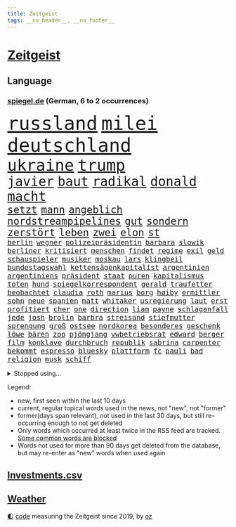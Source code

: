 ```yaml
---
title: Zeitgeist
tags: __no_header__, __no_footer__
---
```


# [Zeitgeist](https://oliz.io/zeitgeist/)

## Language

<h3><a href="https://www.spiegel.de" target="_blank">spiegel.de</a> (German, 6 to 2 occurrences)</h3>
<p style="font-family:monospace">
<span style="font-size:32pt"><a href="news_links.html#russland" class="current">russland</a></span>
<span style="font-size:32pt"><a href="news_links.html#milei" class="current">milei</a></span>
<span style="font-size:32pt"><a href="news_links.html#deutschland" class="current">deutschland</a></span>
<br>
<span style="font-size:27pt"><a href="news_links.html#ukraine" class="current">ukraine</a></span>
<span style="font-size:27pt"><a href="news_links.html#trump" class="current">trump</a></span>
<br>
<span style="font-size:22pt"><a href="news_links.html#javier" class="current">javier</a></span>
<span style="font-size:22pt"><a href="news_links.html#baut" class="current">baut</a></span>
<span style="font-size:22pt"><a href="news_links.html#radikal" class="current">radikal</a></span>
<span style="font-size:22pt"><a href="news_links.html#donald" class="current">donald</a></span>
<span style="font-size:22pt"><a href="news_links.html#macht" class="current">macht</a></span>
<br>
<span style="font-size:17pt"><a href="news_links.html#setzt" class="current">setzt</a></span>
<span style="font-size:17pt"><a href="news_links.html#mann" class="current">mann</a></span>
<span style="font-size:17pt"><a href="news_links.html#angeblich" class="current">angeblich</a></span>
<span style="font-size:17pt"><a href="news_links.html#nordstreampipelines" class="new">nordstreampipelines</a></span>
<span style="font-size:17pt"><a href="news_links.html#gut" class="current">gut</a></span>
<span style="font-size:17pt"><a href="news_links.html#sondern" class="current">sondern</a></span>
<span style="font-size:17pt"><a href="news_links.html#zerstört" class="current">zerstört</a></span>
<span style="font-size:17pt"><a href="news_links.html#leben" class="current">leben</a></span>
<span style="font-size:17pt"><a href="news_links.html#zwei" class="current">zwei</a></span>
<span style="font-size:17pt"><a href="news_links.html#elon" class="current">elon</a></span>
<span style="font-size:17pt"><a href="news_links.html#st" class="current">st</a></span>
<br>
<span style="font-size:12pt"><a href="news_links.html#berlin" class="current">berlin</a></span>
<span style="font-size:12pt"><a href="news_links.html#wegner" class="current">wegner</a></span>
<span style="font-size:12pt"><a href="news_links.html#polizeipräsidentin" class="new">polizeipräsidentin</a></span>
<span style="font-size:12pt"><a href="news_links.html#barbara" class="current">barbara</a></span>
<span style="font-size:12pt"><a href="news_links.html#slowik" class="new">slowik</a></span>
<span style="font-size:12pt"><a href="news_links.html#berliner" class="current">berliner</a></span>
<span style="font-size:12pt"><a href="news_links.html#kritisiert" class="current">kritisiert</a></span>
<span style="font-size:12pt"><a href="news_links.html#menschen" class="current">menschen</a></span>
<span style="font-size:12pt"><a href="news_links.html#findet" class="current">findet</a></span>
<span style="font-size:12pt"><a href="news_links.html#regime" class="current">regime</a></span>
<span style="font-size:12pt"><a href="news_links.html#exil" class="current">exil</a></span>
<span style="font-size:12pt"><a href="news_links.html#geld" class="current">geld</a></span>
<span style="font-size:12pt"><a href="news_links.html#schauspieler" class="current">schauspieler</a></span>
<span style="font-size:12pt"><a href="news_links.html#musiker" class="current">musiker</a></span>
<span style="font-size:12pt"><a href="news_links.html#moskau" class="current">moskau</a></span>
<span style="font-size:12pt"><a href="news_links.html#lars" class="current">lars</a></span>
<span style="font-size:12pt"><a href="news_links.html#klingbeil" class="current">klingbeil</a></span>
<span style="font-size:12pt"><a href="news_links.html#bundestagswahl" class="current">bundestagswahl</a></span>
<span style="font-size:12pt"><a href="news_links.html#kettensägenkapitalist" class="new">kettensägenkapitalist</a></span>
<span style="font-size:12pt"><a href="news_links.html#argentinien" class="current">argentinien</a></span>
<span style="font-size:12pt"><a href="news_links.html#argentiniens" class="current">argentiniens</a></span>
<span style="font-size:12pt"><a href="news_links.html#präsident" class="current">präsident</a></span>
<span style="font-size:12pt"><a href="news_links.html#staat" class="current">staat</a></span>
<span style="font-size:12pt"><a href="news_links.html#puren" class="current">puren</a></span>
<span style="font-size:12pt"><a href="news_links.html#kapitalismus" class="new">kapitalismus</a></span>
<span style="font-size:12pt"><a href="news_links.html#toten" class="current">toten</a></span>
<span style="font-size:12pt"><a href="news_links.html#hund" class="current">hund</a></span>
<span style="font-size:12pt"><a href="news_links.html#spiegelkorrespondent" class="current">spiegelkorrespondent</a></span>
<span style="font-size:12pt"><a href="news_links.html#gerald" class="new">gerald</a></span>
<span style="font-size:12pt"><a href="news_links.html#traufetter" class="new">traufetter</a></span>
<span style="font-size:12pt"><a href="news_links.html#beobachtet" class="current">beobachtet</a></span>
<span style="font-size:12pt"><a href="news_links.html#claudia" class="current">claudia</a></span>
<span style="font-size:12pt"><a href="news_links.html#roth" class="current">roth</a></span>
<span style="font-size:12pt"><a href="news_links.html#marius" class="new">marius</a></span>
<span style="font-size:12pt"><a href="news_links.html#borg" class="current">borg</a></span>
<span style="font-size:12pt"><a href="news_links.html#høiby" class="new">høiby</a></span>
<span style="font-size:12pt"><a href="news_links.html#ermittler" class="current">ermittler</a></span>
<span style="font-size:12pt"><a href="news_links.html#sohn" class="current">sohn</a></span>
<span style="font-size:12pt"><a href="news_links.html#neue" class="current">neue</a></span>
<span style="font-size:12pt"><a href="news_links.html#spanien" class="current">spanien</a></span>
<span style="font-size:12pt"><a href="news_links.html#matt" class="current">matt</a></span>
<span style="font-size:12pt"><a href="news_links.html#whitaker" class="new">whitaker</a></span>
<span style="font-size:12pt"><a href="news_links.html#usregierung" class="current">usregierung</a></span>
<span style="font-size:12pt"><a href="news_links.html#laut" class="current">laut</a></span>
<span style="font-size:12pt"><a href="news_links.html#erst" class="current">erst</a></span>
<span style="font-size:12pt"><a href="news_links.html#profitiert" class="current">profitiert</a></span>
<span style="font-size:12pt"><a href="news_links.html#cher" class="new">cher</a></span>
<span style="font-size:12pt"><a href="news_links.html#one" class="current">one</a></span>
<span style="font-size:12pt"><a href="news_links.html#direction" class="current">direction</a></span>
<span style="font-size:12pt"><a href="news_links.html#liam" class="current">liam</a></span>
<span style="font-size:12pt"><a href="news_links.html#payne" class="current">payne</a></span>
<span style="font-size:12pt"><a href="news_links.html#schlaganfall" class="current">schlaganfall</a></span>
<span style="font-size:12pt"><a href="news_links.html#jede" class="current">jede</a></span>
<span style="font-size:12pt"><a href="news_links.html#josh" class="current">josh</a></span>
<span style="font-size:12pt"><a href="news_links.html#brolin" class="new">brolin</a></span>
<span style="font-size:12pt"><a href="news_links.html#barbra" class="new">barbra</a></span>
<span style="font-size:12pt"><a href="news_links.html#streisand" class="new">streisand</a></span>
<span style="font-size:12pt"><a href="news_links.html#stiefmutter" class="new">stiefmutter</a></span>
<span style="font-size:12pt"><a href="news_links.html#sprengung" class="current">sprengung</a></span>
<span style="font-size:12pt"><a href="news_links.html#groß" class="current">groß</a></span>
<span style="font-size:12pt"><a href="news_links.html#ostsee" class="current">ostsee</a></span>
<span style="font-size:12pt"><a href="news_links.html#nordkorea" class="current">nordkorea</a></span>
<span style="font-size:12pt"><a href="news_links.html#besonderes" class="current">besonderes</a></span>
<span style="font-size:12pt"><a href="news_links.html#geschenk" class="current">geschenk</a></span>
<span style="font-size:12pt"><a href="news_links.html#löwe" class="new">löwe</a></span>
<span style="font-size:12pt"><a href="news_links.html#bären" class="current">bären</a></span>
<span style="font-size:12pt"><a href="news_links.html#zoo" class="current">zoo</a></span>
<span style="font-size:12pt"><a href="news_links.html#pjöngjang" class="current">pjöngjang</a></span>
<span style="font-size:12pt"><a href="news_links.html#vwbetriebsrat" class="current">vwbetriebsrat</a></span>
<span style="font-size:12pt"><a href="news_links.html#edward" class="current">edward</a></span>
<span style="font-size:12pt"><a href="news_links.html#berger" class="current">berger</a></span>
<span style="font-size:12pt"><a href="news_links.html#film" class="current">film</a></span>
<span style="font-size:12pt"><a href="news_links.html#konklave" class="new">konklave</a></span>
<span style="font-size:12pt"><a href="news_links.html#durchbruch" class="current">durchbruch</a></span>
<span style="font-size:12pt"><a href="news_links.html#republik" class="current">republik</a></span>
<span style="font-size:12pt"><a href="news_links.html#sabrina" class="current">sabrina</a></span>
<span style="font-size:12pt"><a href="news_links.html#carpenter" class="current">carpenter</a></span>
<span style="font-size:12pt"><a href="news_links.html#bekommt" class="current">bekommt</a></span>
<span style="font-size:12pt"><a href="news_links.html#espresso" class="current">espresso</a></span>
<span style="font-size:12pt"><a href="news_links.html#bluesky" class="new">bluesky</a></span>
<span style="font-size:12pt"><a href="news_links.html#plattform" class="current">plattform</a></span>
<span style="font-size:12pt"><a href="news_links.html#fc" class="current">fc</a></span>
<span style="font-size:12pt"><a href="news_links.html#pauli" class="current">pauli</a></span>
<span style="font-size:12pt"><a href="news_links.html#bad" class="current">bad</a></span>
<span style="font-size:12pt"><a href="news_links.html#religion" class="new">religion</a></span>
<span style="font-size:12pt"><a href="news_links.html#musk" class="current">musk</a></span>
<span style="font-size:12pt"><a href="news_links.html#schiff" class="current">schiff</a></span>
</p>
<details>
<summary>Stopped using...</summary>
<p class="former" style="font-size:12pt">
leverkusen(1491) 150(1490) alexej(1490) nawalny(1490) diktator(1489) nötig(1489) vergeben(1489) beschließt(1488) dauerhaft(1488) entscheidungen(1488) erklärte(1488) plus(1488) reihe(1488) schoss(1488) situation(1488) tiktok(1488) arbeitsplatz(1487) extreme(1487) verteilt(1487) aufmerksamkeit(1486) dokumente(1486) erfasst(1486) geflüchteten(1486) oberbürgermeister(1486) schlag(1486) eindruck(1485) entlastet(1485) gewaltig(1485) rasant(1485) steigenden(1485) viertel(1485) zeitweise(1485) denken(1484) erlitten(1484) gefährden(1484) müssten(1484) unbekannten(1484) ursula(1484) verpflichtet(1484) befürchten(1483) blockieren(1483) chelsea(1483) funktioniert(1483) landtag(1483) nigeria(1483) 2015(1482) absturz(1482) geflüchtete(1482) gehe(1482) netzwerk(1482) normal(1482) passieren(1482) bereich(1481) donnerstag(1481) offensive(1481) riesige(1481) verkehrsminister(1481) wettbewerb(1481) bekanntesten(1480) geräte(1480) kriminellen(1480) leichen(1480) mario(1480) mutmaßlich(1480) tieren(1480) appell(1479) gebrochen(1479) schicksal(1479) schwierig(1479) stoßen(1479) altes(1478) jagd(1478) leyen(1478) smartphone(1478) bundesstaat(1477) geburt(1477) jahrhundert(1477) ministerpräsidentin(1477) verursacht(1476) weder(1476) blieben(1474) geflogen(1473) offenen(1473) senkt(1473) warschau(1473) 11(1471) fußballprofi(1471) halb(1470) schuss(1470) globale(1468) vieles(1468) änderungen(1468) em(1467) beiträge(1466) fortgesetzt(1466) ebenso(1465) betrifft(1464) garten(1463) bremsen(1459) führenden(1459) istanbul(1459) freiwillig(1458) ausrüstung(1456) produziert(1456) rang(1455) günther(1438) ausgetragen(1434) offener(1425) ausweg(1411) sachen(1404) fußballstar(1285) banken(1281) gestanden(1264) ministerin(1230) freigesprochen(1209) las(1194) polnischen(1191) kollision(1189) 700(1181) kuriose(1180) entlastung(1172) nachmittag(1154) irritiert(1146) radikalen(1129) bekräftigt(1127) mond(1102) ungewöhnliche(1100) härte(1096) tödlichem(1091) euländer(1090) fußballs(1082) bekannteste(1081) dutzenden(1077) meta(1074) invasion(1061) verschiedenen(1055) aufgestellt(1038) verwaltung(988) stabil(973) erneuerbare(963) kasse(961) gefangenschaft(958) günstige(947) besetzten(945) fox(943) gewerkschaften(942) wiederaufbau(941) indem(939) fernen(928) aufeinander(911) isoliert(902) hitze(901) kenia(894) exuspräsident(890) kühnert(885) tierschützer(883) bedarf(882) anlauf(870) weltrekord(870) andrew(868) fassungslos(845) landwirtschaft(842) weitergehen(840) toilette(835) effekt(828) einladung(814) führten(813) extremisten(810) frühjahr(810) spionage(789) ersetzt(787) stephan(786) historisches(774) kollege(771) quer(764) asyl(756) katze(753) männliche(751) kohl(748) schmeckt(746) rudi(722) migrationspolitik(705) colorado(692) trauern(691) strafanzeige(690) rammt(676) viertagewoche(672) völler(670) 18jähriger(665) jung(664) rüstet(661) wohlstand(656) marode(654) autofahren(647) lauf(632) bär(631) karin(620) merklich(619) radfahrer(617) instituts(610) gedanken(607) älteren(597) protestaktion(595) linkspartei(580) geflüchtet(577) kleinflugzeug(565) samuel(559) grundlage(555) trikot(555) kolleginnen(552) straßenverkehr(551) luxus(550) überfahren(550) uli(548) erging(544) souverän(542) unterbrochen(542) natur(538) spektakulären(531) schlagabtausch(530) bitter(529) kredite(529) lebensgefährlich(525) vergleicht(525) terrorgruppe(523) drastische(516) gegners(516) mysteriöse(515) lukas(514) gespielt(513) unterschied(506) festgestellt(505) defensive(503) polizeigewahrsam(493) abends(490) verteuern(482) besiegen(480) clemens(480) bodensee(477) antwortet(470) schönste(467) teuerste(467) staus(463) dich(449) meyer(446) unerwartet(446) völkermord(446) debütant(444) bargeld(436) welten(436) ärgert(436) schiitenmiliz(435) riesiges(433) zusammengebrochen(432) bayer(428) väter(427) suv(425) zypern(425) erwachsenen(423) onkel(418) achtzigerjahren(412) auftritte(412) lebende(409) chile(405) tatverdächtiger(403) mehrmals(402) oppositionspolitiker(402) kommissionspräsidentin(399) einiger(392) hinterlässt(389) gedächtnis(383) hackerangriff(383) lasst(378) terrorangriff(377) gazastreifens(376) hamasanführer(375) stadien(370) cottbus(368) interne(367) südlichen(361) klingen(359) stürmen(355) unterschätzt(355) beschuldigte(354) geiselnahme(350) haken(349) 60000(347) aufwand(344) getrunken(343) kanye(342) stationieren(342) britisches(341) fluggäste(341) kalten(339) dfl(338) 18jährige(334) großstädten(333) verspätung(331) dubai(327) ausgedacht(326) verdanken(326) oberverwaltungsgericht(325) raketenangriff(325) ausgewählt(322) konstantin(322) japanischen(321) paare(320) 125(319) 56(318) notfall(318) größe(317) schulz(317) einsparungen(316) österreicher(316) hannah(315) aufstellen(314) giftige(314) riesigen(313) willy(313) viertelfinale(312) astronauten(311) einstufung(311) landung(310) oslo(307) aussteigen(304) hektar(304) niklas(304) dreyer(301) brandenburgischen(300) körperlich(300) 1997(299) erziehung(299) prag(299) ruiniert(299) sonde(298) plattner(296) hamasführer(294) linien(294) droge(293) landsmann(293) pazifik(292) talk(292) raumfahrt(289) südkoreanischen(288) ehren(287) vorbereiten(286) hype(284) siebzigerjahren(284) roboter(282) anhörung(281) indes(281) marlene(281) pausieren(280) mittleren(278) marken(277) territorium(276) dreharbeiten(274) reihenweise(273) shein(273) leichnam(272) bunte(270) offenbaren(269) stützt(269) asien(268) wirecard(267) karriereende(266) zurückziehen(265) konkretes(264) 19jähriger(262) minderjährigen(262) boateng(259) jérôme(259) manfred(259) witwe(259) 4000(256) 74(256) auslieferung(256) seltsam(254) kehl(253) rettungskräften(252) bewerben(249) leichtathletik(249) wütet(249) klärt(248) unmöglich(248) geführten(247) jenseits(246) à(246) garweg(245) mitmachen(245) mount(245) albanese(244) wildtiere(244) fremden(243) held(241) höchstwert(240) sophia(240) parlamentarischen(239) fing(238) heilbronn(237) verweigerte(236) verfehlen(234) alec(233) baldwin(233) trek(232) fotografiert(231) schnellste(231) gleisbett(230) andrang(228) aufsichtsrat(226) intensiv(226) gelöscht(224) alters(223) messerangriff(223) populismus(223) stemmt(223) wahren(223) anfällig(222) singapur(222) brust(221) dokumentation(221) monster(220) obergrenze(220) präsidentschaftskandidaten(220) techkonzerne(220) töteten(220) wirklichkeit(219) flossen(218) rügen(218) slowakei(218) spannung(217) knall(216) passagieren(213) ernannt(210) größtes(210) mögliches(209) holz(208) unzulässig(208) brachen(207) fußballers(207) motor(207) alias(204) übergriffen(204) gegend(203) scham(203) üblich(203) einberufen(202) eurowings(199) längste(197) grandiosen(196) anschläge(194) ausgeweitet(194) beseitigen(194) engel(194) häufen(194) atomenergiebehörde(193) fuchs(193) leitungen(193) christopher(192) fronten(192) begegnungen(191) unglücklich(191) brände(190) entgeht(190) nächtliche(189) ausgebremst(187) event(187) fahrern(187) hochhaus(187) amanda(186) prämien(185) düsseldorfer(183) beckham(182) videobeweis(182) erdgas(181) islam(181) wände(181) nachfolgerin(180) dazn(178) weibchen(178) eskalieren(177) europameister(177) anc(176) nullerjahren(175) gottschalk(174) kugeln(174) erlebten(173) rechtfertigen(173) späten(173) überflutete(173) mysteriösen(172) tischtennis(172) beliebtesten(171) leitete(171) me(171) literaturnobelpreisträgerin(170) krankenhausreif(169) nirgendwo(169) planten(169) verpassten(168) abnehmspritze(167) nase(166) girl(165) islamismus(165) ausgefallene(164) parteitagsrede(164) giffey(163) 17jährige(162) notarzt(161) wahlkämpfer(161) breiten(160) neueste(160) verschwundenen(160) vorteile(160) autistischen(159) robin(159) langjähriger(158) ständigen(158) coolsten(157) befragen(156) daum(156) derartige(156) ibiza(156) nacheinander(156) stadtverwaltung(156) türkischer(156) kampfzone(155) tickt(155) bahnverkehr(154) kürzung(154) 1944(153) crash(153) fehlgeburten(153) bekundet(152) googles(152) eingesperrt(151) sinwar(151) glaubte(150) kurse(150) angebracht(149) biologe(149) extremwetter(149) mehrjähriger(149) mitgliedstaaten(149) ausgegangen(148) autogramm(148) jubel(148) kürt(148) bekanntes(147) frisst(147) neuestes(147) berüchtigt(146) beschweren(146) blanchett(146) cate(146) demi(146) existieren(146) perspektiven(146) verteilen(146) aura(144) beruhigt(144) psychotherapie(144) haustieren(143) stärkste(143) familienmitglieder(142) sellner(141) ask(140) aufgeht(140) linzer(140) verarbeiten(140) 28jähriger(139) ahnung(139) täuschung(139) cover(138) orden(138) zwischenzeitlich(138) gefangen(136) zuge(136) kaufte(135) lebewesen(135) leeren(135) 24jähriger(134) enttäuschung(134) gelebt(133) hurrikan(133) marktplatz(133) qualitäten(133) abgelöst(132) durchaus(132) erforderliche(132) nationalhymne(132) dorfes(131) großartige(131) dfbsportdirektor(130) kocht(130) weiterspielen(130) schwächer(129) wachsende(129) ambitioniert(128) bahnhöfen(128) boomer(128) gelaufen(128) gelitten(127) wanderer(127) gewaltvorwürfen(126) komitee(126) hingewiesen(125) annika(124) aufrecht(124) erlebnis(124) ausgewertet(123) kuss(123) naomi(123) emmy(122) menschlichen(122) sichtbare(122) verleihung(121) lions(120) three(120) fünfmal(119) gündoğan(119) i̇lkay(119) nervosität(119) staatsschulden(119) wildnis(119) doppelte(118) kollabieren(118) erotik(117) lagern(117) ruhm(117) moldau(116) sir(116) wappnen(116) antrieb(115) vermutung(114) immens(113) schalten(113) seenotrettung(113) sportarten(113) stabilität(112) huldigen(111) koffer(111) liebesgeschichte(110) wohnzimmer(110) länderspiele(109) kreativität(108) aufleben(107) immerzu(107) dämpfer(106) finanzministerin(106) derart(105) schüren(105) streikt(105) deutschlandweit(104) geschleppt(104) jamaika(104) zentrales(104) angreifers(103) flüssigkeit(103) nationalpark(103) umarmungen(103) verbirgt(103) barbershops(101) ilmenau(101) minen(101) schmerzhafte(101) soziales(101) beteiligte(100) drogenkriminalität(100) rechtfertigt(100) verschärfungen(100) kentucky(99) radio(99) selbstvertrauen(99) argumentiert(98) berechnen(98) glücklicher(98) lektüre(98) martina(98) viereck(98) 83(97) altern(97) beauftragte(97) effekte(97) sekte(97) gangs(96) kinokassen(96) souvenir(95) baywa(94) breit(94) brutalität(94) penis(94) agiert(93) cdumann(92) drohnenangriffen(92) krasse(92) vorhat(92) redete(91) weiblichen(91) drogenkrieg(90) eben(90) kartenspiele(90) wissenschaftlich(90) haaren(89) handydaten(89) highlights(89) karibikstaat(89) menschliche(89) momentan(89) ortstermin(89) p(89) auftragskiller(88) bahnstrecken(88) delegierte(88) midlifecrisis(88) nationalistische(88) verdammte(88) zauberte(88) zuständigen(88) 16000(87) allzu(87) annamaria(87) arbeitslose(87) furchtbarer(87) verhältnissen(87) braunbär(86) fels(86) flammt(86) koreanischen(86) vereinbarung(86) versammeln(86) beamtinnen(85) fehlbesetzung(85) frontal(85) ices(85) nawalnys(85) note(85) schwerin(85) 27jährige(84) ausbrechen(84) buchen(84) geheimdienste(84) hang(84) kunstwerke(84) rennens(84) riese(84) wagte(84) flimmert(83) freistaat(83) gleichnamige(83) luca(83) rückfall(83) urteilt(83) verhalf(83) distanzieren(82) verabredet(82) demokratiefeinde(81) haucht(81) verfängt(81) gaga(80) hasste(80) hiesige(80) trophäe(80) äußere(80) afghanischen(79) haniyyeh(79) verheerend(79) bari(78) hamaschef(78) hamaschefs(78) siegte(78) unterhaltung(78) zurückschlagen(78) 1993(77) bevorzugt(77) bischöfe(77) füllt(77) grönland(77) kurzzeitig(77) riskant(77) reichtum(76) schrammte(76) vorbereitungen(76) wegbegleiter(76) beliefern(75) fernsehkoch(75) mittelstürmer(75) morden(75) my(75) nicolás(75) weißer(75) what(75) elena(74) verhängen(74) aktienmarkt(73) yahya(73) dana(72) eilen(72) element(72) komet(72) misstrauen(72) nahostkrieg(72) unterwandert(72) krüger(71) unbesetzt(71) abzubrechen(70) elektrolimousine(70) ferieninsel(70) fläche(70) freiburger(70) landstraßen(70) montana(70) uspräsidentschaft(70) vorantrieb(70) instant(69) politskandale(69) topspiel(69) dekra(68) enthoben(68) hassan(68) restrukturierung(68) ukrainisches(68) zunehmender(67) übelkeit(67) amtes(66) bibliothek(66) caster(66) catania(66) hassnachrichten(66) pate(66) schlimmeres(66) ostallgäu(65) friedensnobelpreis(64) fußballprofis(64) gescheiterte(64) schnäppchen(64) azubistellen(63) container(63) drohnenvideo(63) konter(63) neutrale(63) steuerzahler(63) verweis(63) vorschnelle(63) saniert(62) spinne(62) unfallstelle(62) achtzigern(61) bezichtigt(61) bloßem(61) erstaunliche(61) innenpolitischen(61) löscharbeiten(61) motherfucker(61) osaka(61) pixelsmartphones(61) schmidbauer(61) 52jähriger(60) gebiets(60) haustier(60) jüngster(60) menschlichkeit(60) polarlichter(60) riskiert(60) sympathischer(60) trinity(60) usgeneral(60) überflüssig(60) biografie(59) diskreditiert(59) explodierte(59) nächtlichen(59) sonnenuntergang(59) blauhelmsoldaten(58) exrafterroristen(58) internationalem(58) kurzerhand(58) kurzvideoplattform(58) verwickelt(58) angeschossen(57) cameron(57) gänzlich(57) stationiert(57) updates(57) verkörperte(57) überarbeitet(57) beweis(56) burkhard(56) feuerball(56) jährliche(56) kloeppel(56) ladesäulen(56) niedersächsische(56) reiner(56) täuschen(56) austritt(55) auswanderer(55) betrieben(55) buchpreis(55) freiem(55) gefördert(55) gewissheit(55) hasenhüttl(55) mindern(55) preisträgerin(55) ralph(55) stränden(55) supermond(55) vernachlässigt(55) zürcherbrüder(55) deadline(54) ermittlung(54) kopfverletzung(54) miras(54) nächten(54) schwingt(54) supp(54) vehemenz(54) achtung(53) britannia(53) colapinto(53) festlegen(53) hinab(53) macho(53) sonderermittler(53) versorgen(53) brosnan(52) entnommen(52) gelesen(52) heidenheim(52) pierce(52) verflogen(52) h(51) naturkatastrophe(51) schlepper(51) topf(51) zinssenkung(51) öltanker(51) anreize(50) beendigung(50) demografie(50) landesweiter(50) koerth(49) twitternachfolger(49) 75jähriger(48) ampeleinigung(48) beispiellose(48) duisburger(48) regisseurs(48) wahn(48) wirtschaftlicher(48) abgemeldet(47) apprentice(47) bildungsverlierer(47) dawn(47) kommissionschefin(47) landschaften(47) olli(47) sheriff(47) tägliche(47) ölpest(47) anwesens(46) grabkammer(46) nigerias(46) schiebt(46) energiepreise(45) entwickelten(45) showmaster(45) sinnvollen(45) startschuss(45) zerstückelte(45) ernest(44) geweigert(44) humanen(44) marktwirtschaft(44) 1200(43) cduparteichef(43) inselstaat(43) machete(43) niederlegen(43) profikarriere(43) raketenstufe(43) rockmusiker(43) schwerpunkt(43) stoltenberg(43) verfassung(43) aufgesessen(42) beratungen(42) dreieck(42) exklusive(42) gemütlich(42) maren(42) politologe(42) teilstücke(42) traktor(42) verbänden(42) brennend(41) gangster(41) katastrophal(41) liebhaber(41) maximal(41) waldflächen(41) fünftel(40) tagebucheinträgen(40) washingtons(40) bundesrechnungshof(39) designer(39) einsatzfahrt(39) gillian(39) rechnungshof(39) terrorexperte(39) besatzungsmitglieder(38) dokumenten(38) gesichtern(38) jordanien(38) texter(38) unweit(38) verschlingt(38) vorbestrafter(38) migrationsfrage(37) oppositioneller(37) boniface(36) félix(36) leverkusens(36) sicherheitskräften(36) tennessee(36) verantwortet(36) verliehen(36) antisemitismusstreit(35) deuter(35) eingeliefert(35) fahndung(35) formel1rennen(35) friedenstruppen(35) nachsehen(35) ortlieb(35) präzisen(35) rucksäcke(35) vaude(35) 880(34) alarmierend(34) freies(34) propalästinensischen(34) beispiellosen(33) fernzuhalten(33) geländewagen(33) polizeiauto(33) wahrhaben(33) auktion(32) grenzkontrolle(32) landstraße(32) trauernde(32) verschärfte(32) gesungen(31) heulen(31) kultserie(31) männchen(31) rauchen(31) rennstall(31) waffengesetze(31) xpeng(31) daimler(30) dietrich(30) exrafterrorist(30) modern(30) trendsport(30) verlage(30) deine(29) hoffte(29) kriegsgefangene(29) nasrallah(29) stunts(29) überzeugend(29) angeführt(28) bundesweite(28) fashion(28) raabs(28) rtl+(28) selbstdarstellung(28) tropischen(28) antibiotika(27) freundlichkeit(27) nazizeit(27) umdenken(27) veranstaltungen(27) anzüge(26) banden(26) breuer(26) festgelegt(26) lackierung(26) messias(26) brille(25) einmischung(25) explosionsserie(25) geschlossenheit(25) glich(25) krefeld(25) nordmazedonien(25) nützt(25) torbeteiligungen(25) ertrinken(24) gelungenes(24) händen(24) nathalie(24) vorsorglich(24) wirtschaftssenatorin(24) antisemitismusbeauftragte(23) beinen(23) beißen(23) heimfans(23) irgendwie(23) neuseeländer(23) more(22) forschungsministerin(21) fußballtrainer(21) klubwm(21) korea(21) kosenamen(21) laute(21) marianengraben(21) prescht(21) rentenpaket(21) visionen(21) bombardements(20) bonus(20) gniffke(20) gründete(20) ostens(20) rentenreform(20) robinson(20) rome(20) rundfunks(20) songwriter(20) stromausfälle(20) vegas(20) weltmeisterschaft(20) hauchdünn(19) parteivorsitzenden(19) sprengt(19) usnationalpark(19) irrsinn(18) schauspielerei(18) unterschrift(18) verzweifeln(18) wichser(18) 7000(17) beschaffen(17) bezirk(17) deux(17) folie(17) hafenarbeiter(17) joker(17) knochen(17) apps(16) aufrüstung(16) hurrikans(16) identifizieren(16) intendant(16) objektiv(16) prognostiziert(16) schularick(16) seebrücke(16) taunus(16) umweltaktivistin(16) aufritt(15) friedländer(15) gedeckt(15) neuseeländischen(15) präzise(15) qualifiziert(15) umweltverschmutzung(15) wohlwollend(15) defensivspieler(14) fragt(14) geschieht(14) kitastreik(14) kochsalzlösung(14) lieferprobleme(14) oberstes(14) wesentliche(14) armen(13) asylanträge(13) grundlegend(13) studenten(13) vereinen(13) anträge(12) erzählungen(12) garfield(12) realos(12) rollenbilder(12) ruin(12) taiwans(12) tiefsten(12) unvoreingenommen(12) everest(11) lewandowski(11) leweling(11) nobelpreis(11) pine(11) wirke(11)
</p>
</details>
<p>Legend:
<ul>
<li><span class="new">new</span>, first seen within the last 10 days</li>
<li><span class="current">current</span>, regular topical words used in the news, not "new", not "former"</li>
<li><span class="former">former(days span relevant)</span>, not used in the last 30 days, but still re-occurring enough to not get deleted</li>
<li>Only words which occurred at least twice in the RSS feed are tracked. <a href="language/filters.py">Some common words are blocked</a></li>
<li>Words not used for more than 90 days get deleted from the database, but may re-enter as "new" words when used again</li>
</ul>
</p>

## [Investments](investments.html)[.csv](investments.csv)

## [Weather](weather.html)

<footer>
<a href="javascript:toggleTheme()" class="nav">🌓</a>
<a href="https://github.com/ooz/zeitgeist">code</a> measuring the Zeitgeist since 2019, by <a href="https://oliz.io">oz</a>
</footer>
